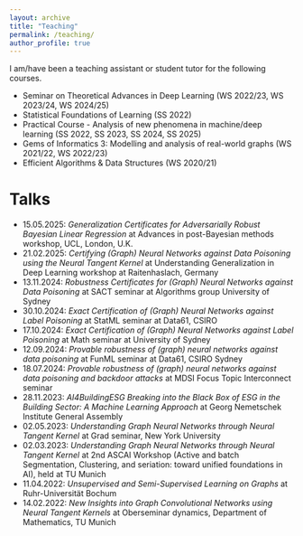 ```yaml
---
layout: archive
title: "Teaching"
permalink: /teaching/
author_profile: true
---
```


I am/have been a teaching assistant or student tutor for the following courses.
* Seminar on Theoretical Advances in Deep Learning (WS 2022/23, WS 2023/24, WS 2024/25)
* Statistical Foundations of Learning (SS 2022)
* Practical Course - Analysis of new phenomena in machine/deep learning (SS 2022, SS 2023, SS 2024, SS 2025)
* Gems of Informatics 3: Modelling and analysis of real-world graphs (WS 2021/22, WS 2022/23)
* Efficient Algorithms & Data Structures (WS 2020/21)

# Talks
* 15.05.2025: *Generalization Certificates for Adversarially Robust Bayesian Linear Regression* at Advances in post-Bayesian methods workshop, UCL, London, U.K.
* 21.02.2025: *Certifying (Graph) Neural Networks against Data Poisoning using the Neural Tangent Kernel* at Understanding Generalization in Deep Learning workshop at Raitenhaslach, Germany
* 13.11.2024: *Robustness Certificates for (Graph) Neural Networks against Data Poisoning* at SACT seminar at Algorithms group University of Sydney
* 30.10.2024: *Exact Certification of (Graph) Neural Networks against Label Poisoning* at StatML seminar at Data61, CSIRO
* 17.10.2024: *Exact Certification of (Graph) Neural Networks against Label Poisoning* at Math seminar at University of Sydney
* 12.09.2024: *Provable robustness of (graph) neural networks against data poisoning* at FunML seminar at Data61, CSIRO Sydney
* 18.07.2024: *Provable robustness of (graph) neural networks against data poisoning and backdoor attacks* at MDSI Focus Topic Interconnect seminar
* 28.11.2023: *AI4BuildingESG Breaking into the
Black Box of ESG in the Building Sector: A Machine Learning Approach* at Georg Nemetschek Institute General Assembly
* 02.05.2023: *Understanding Graph Neural Networks through Neural Tangent Kernel* at Grad seminar, New York University
* 02.03.2023: *Understanding Graph Neural Networks through Neural Tangent Kernel* at 2nd ASCAI Workshop (Active and batch Segmentation, Clustering, and seriation: toward unified foundations in AI), held at TU Munich
* 11.04.2022: *Unsupervised and Semi-Supervised Learning on Graphs* at Ruhr-Universität Bochum
* 14.02.2022: *New Insights into Graph Convolutional Networks using Neural Tangent Kernels* at Oberseminar dynamics, Department of Mathematics, TU Munich

